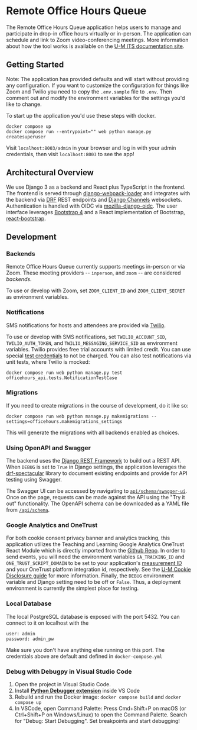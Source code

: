 # Remote Office Hours Queue

The Remote Office Hours Queue application helps users to manage and participate in drop-in office hours virtually or in-person.
The application can schedule and link to Zoom video-conferencing meetings.
More information about how the tool works is available on the [U-M ITS documentation site](https://documentation.its.umich.edu/office-hours).

## Getting Started

Note: The application has provided defaults and will start without providing any configuration. 
If you want to customize the configuration for things like Zoom and Twilio you need to copy the `.env.sample` file to `.env`. 
Then comment out and modify the environment variables for the settings you'd like to change. 

To start up the application you'd use these steps with docker.

```
docker compose up
docker compose run --entrypoint="" web python manage.py createsuperuser
```

Visit `localhost:8003/admin` in your browser and log in with your admin credentials, then visit `localhost:8003` to see the app!

## Architectural Overview

We use Django 3 as a backend and React plus TypeScript in the frontend.
The frontend is served through [django-webpack-loader](https://github.com/owais/django-webpack-loader) and integrates with the backend via
[DRF](https://www.django-rest-framework.org/) REST endpoints and [Django Channels](https://channels.readthedocs.io/en/latest/) websockets.
Authentication is handled with OIDC via [mozilla-django-oidc](https://github.com/mozilla/mozilla-django-oidc).
The user interface leverages [Bootstrap 4](https://getbootstrap.com/docs/4.1/getting-started/introduction/) and
a React implementation of Bootstrap, [react-bootstrap](https://react-bootstrap.github.io/).

## Development

### Backends

Remote Office Hours Queue currently supports meetings in-person or via Zoom.
These meeting providers -- `inperson`, and `zoom` -- are considered *backends*.

To use or develop with Zoom, set `ZOOM_CLIENT_ID` and `ZOOM_CLIENT_SECRET` as environment variables.

### Notifications

SMS notifications for hosts and attendees are provided via [Twilio](https://www.twilio.com/).

To use or develop with SMS notifications,
set `TWILIO_ACCOUNT_SID`, `TWILIO_AUTH_TOKEN`, and `TWILIO_MESSAGING_SERVICE_SID` as environment variables.
Twilio provides free trial accounts with limited credit.
You can use special [test credentials](https://www.twilio.com/docs/iam/test-credentials) to not be charged.
You can also test notifications via unit tests, where Twilio is mocked:
```
docker compose run web python manage.py test officehours_api.tests.NotificationTestCase
```

### Migrations

If you need to create migrations in the course of development, do it like so:
```
docker compose run web python manage.py makemigrations --settings=officehours.makemigrations_settings
```

This will generate the migrations with all backends enabled as choices.

### Using OpenAPI and Swagger

The backend uses the [Django REST Framework](https://www.django-rest-framework.org/) to build out a REST API.
When `DEBUG` is set to `True` in Django settings, the application leverages the
[drf-spectacular](https://drf-spectacular.readthedocs.io/en/latest/index.html) library to document existing endpoints
and provide for API testing using Swagger.

The Swagger UI can be accessed by navigating to [`api/schema/swagger-ui`](http://localhost:8003/api/schema/swagger-ui).
Once on the page, requests can be made against the API using the "Try it out" functionality.
The OpenAPI schema can be downloaded as a YAML file from [`/api/schema`](http://localhost:8003/api/schema).

### Google Analytics and OneTrust

For both cookie consent privacy banner and analytics tracking, this application utilizes the Teaching and Learning Google Analytics OneTrust React Module which is directly imported from the [Github Repo](https://github.com/tl-its-umich-edu/react-ga-onetrust-consent). 
In order to send events, you will need the environment variables `GA_TRACKING_ID` and `ONE_TRUST_SCRIPT_DOMAIN` to be set to your application's [measurement ID](https://support.google.com/analytics/answer/9539598#find-G-ID) and your OneTrust platform integration id, respectively. See the [U-M Cookie Disclosure guide](https://vpcomm.umich.edu/resources/cookie-disclosure/) for more information.
Finally, the `DEBUG` environment variable and Django setting need to be off or `False`.
Thus, a deployment environment is currently the simplest place for testing.

### Local Database

The local PostgreSQL database is exposed with the port 5432. You can connect to it on localhost with the 
```
user: admin
password: admin_pw
```
Make sure you don't have anything else running on this port. The credentials above are default and defined in `docker-compose.yml`

### Debug with Debugpy in Visual Studio Code

1. Open the project in Visual Studio Code.
2. Install **[Python Debugger extension](https://code.visualstudio.com/docs/python/debugging)** inside VS Code
3. Rebuild and run the Docker image:
   `docker compose build` and
   `docker compose up`
4. In VSCode, open Command Palette: Press Cmd+Shift+P on macOS (or Ctrl+Shift+P on Windows/Linux) to open the Command Palette. Search for "Debug: Start Debugging". Set breakpoints and start debugging!